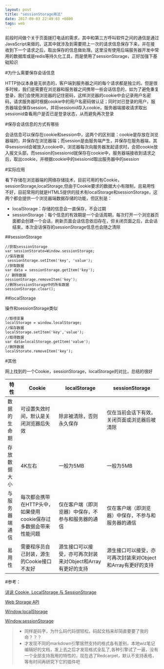 ```yaml
---
layout: post
title: "sessionStorage用法"
date: 2017-09-03 22:49:03 +0800
tags: web
---
```



前段时间做个关于页面拨打电话的需求，其中和第三方呼叫软件之间的通信是通过JavaScript来做的。这其中就涉及到需要把上一次的请求信息保存下来，并在接收到下一个请求之后，取出保存的信息做处理。这里没有使用后端服务器开发中常用的数据库或是redis等持久化工具，而是使用了sessionStorage，正好加强下基础知识

#为什么需要保存会话信息

HTTP协议本身是无状态的，客户端到服务器之间的每个请求都是独立的。但是很多时候，我们是需要在浏览器和服务器之间携带一些会话信息的，如为了避免重复登录，我们会使用浏览器的记住密码，这样浏览器的cookie中会记录用户名密码，请求服务器时根据cookie中的用户名密码做认证；同时对已登录的用户，服务器端会保存session，并将sessionid存入cookie，服务器端接收请求取出sessionid查看用户是否已是登录状态，从而避免再次登录

#保存会话信息的方式有哪些

会话信息可以保存在cookie和session中，这两个的区别是：cookie是存放在浏览器端的，并保存在浏览器端；而session是由服务端产生，并保存在服务器端，其中sessionid会被放入cookie中，浏览器每次向服务器发起请求时，会把cookie放入报文头部，而session的sessionid就保存在cookie中，服务器端接收到请求之后，取出cookie，并根据cookie中的sessionid取出服务器中的session

#实际应用

看下存储在浏览器端的网络存储技术，目前可用的有Cookie，sessionStorage,localStorage,但由于Cookie要求的数据大小有限制，且易用性不好，目前常用的就是HTML5提供的技术有localStorage和sessionStorage，这两个都会提供一个浏览器端数据存储的功能，但区别是：

* localStorage：存储的信息会一直保存，不会过期
* sessionStorage：每个信息的有效期是一个会话周期，每次打开一个浏览器页面都会创建一个会话，刷新页面会话信息依旧存在，但关闭页面之后，此会话结束，本次会话保存的sessionStorage信息也会随之清除

##sessionStorage

```
//获取sessionStorage
var sessionStorate=Window.sessionStorage;
//保存数据
 sessionStorage.setItem('key', 'value'); 
//获取数据
var data = sessionStorage.getItem('key'); 
// 删除数据
sessionStorage.removeItem('key'); 
//删除sessionStorage中的所有数据
sessionStorage.clear();
```

##localStorage

操作和sessionStorage类似

```
//取得变量
localStorage = window.localStorage;
//保存数据
localStorage.setItem('key','value');
//取得数据
var data=localStorage.getItem('value');
//删除数据
localStorate.removeItem('key');
```

#其他

网上找到的一个Cookie，sessionStorage，localStorage的对比，总结的很好

|特性|Cookie|localStorage|sessionStorage|
|-|-|-|-|
|数据的生命期|可设置失效时间，默认是关闭浏览器后失效|除非被清除，否则永久保存|仅在当前会话下有效，关闭页面或浏览器后被清除|
|存放数据大小|4K左右|一般为5MB| 一般为5MB|
|与服务器端通信|每次都会携带在HTTP头中，如果使用cookie保存过多数据会带来性能问题|仅在客户端（即浏览器）中保存，不参与和服务器的通信| 仅在客户端（即浏览器）中保存，不参与和服务器的通信|
|易用性|需要程序员自己封装，源生的Cookie接口不友好|源生接口可以接受，亦可再次封装来对Object和Array有更好的支持| 源生接口可以接受，亦可再次封装来对Object和Array有更好的支持

#参考：

[详说 Cookie, LocalStorage 与 SessionStorage](http://jerryzou.com/posts/cookie-and-web-storage/)

[Web Storage API](https://developer.mozilla.org/en-US/docs/Web/API/Web_Storage_API/Using_the_Web_Storage_API)

[Window.localStorage](https://developer.mozilla.org/en-US/docs/Web/API/Window/localStorage)

[Window.sessionStorage](https://developer.mozilla.org/en-US/docs/Web/API/Window/sessionStorage)




>* 同样是码字，为什么码代码很轻松，码起文档来却简直要要了我的命？？？
>* 才发现不同的markdown引擎居然支持的格式各有差别，本地wiz笔记编辑好的文档，发上去之后才发现格式全乱了,各种引擎试了一遍，没有一个全部支持我用的特性的，现在选了Redcarpet，默认不支持表格，等有时间再研究下它的插件吧


